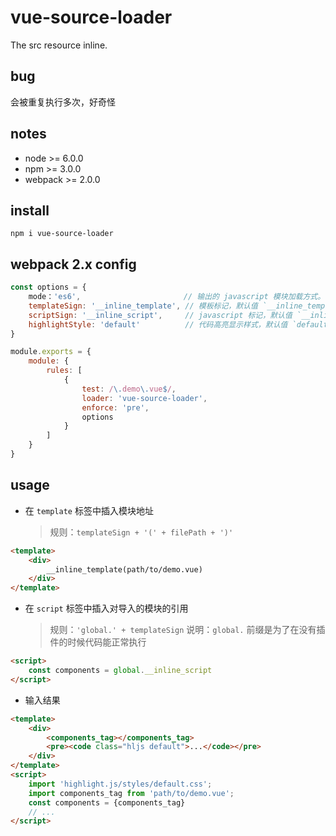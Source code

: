 #  vue-source-loader

The src resource inline.

## bug

会被重复执行多次，好奇怪

## notes

* node >= 6.0.0
* npm >= 3.0.0
* webpack >= 2.0.0

## install

```shell
npm i vue-source-loader
```

## webpack 2.x config

```js
const options = {
    mode：'es6',                       // 输出的 javascript 模块加载方式。目前只支持倒入 es6 模式，即：import
    templateSign: '__inline_template', // 模板标记，默认值 `__inline_template`
    scriptSign: '__inline_script',     // javascript 标记，默认值 `__inline_script`
    highlightStyle: 'default'          // 代码高亮显示样式，默认值 `default`
}

module.exports = {
    module: {
        rules: [
            {
                test: /\.demo\.vue$/,
                loader: 'vue-source-loader',
                enforce: 'pre',
                options
            }
        ]
    }
}
```

## usage

* 在 `template` 标签中插入模块地址

    > 规则：`templateSign + '(' + filePath + ')'`

```html
<template>
    <div>
        __inline_template(path/to/demo.vue)
    </div>
</template>
```

* 在 `script` 标签中插入对导入的模块的引用

    > 规则：`'global.' + templateSign`
    > 说明：`global.` 前缀是为了在没有插件的时候代码能正常执行

```html
<script>
    const components = global.__inline_script
</script>
```

* 输入结果

```html
<template>
    <div>
        <components_tag></components_tag>
        <pre><code class="hljs default">...</code></pre>
    </div>
</template>
<script>
    import 'highlight.js/styles/default.css';
    import components_tag from 'path/to/demo.vue';
    const components = {components_tag}
    // ...
</script>
```
